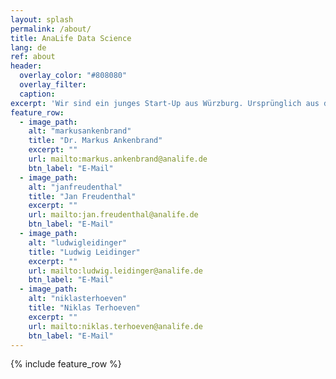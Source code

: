 ```yaml
---
layout: splash
permalink: /about/
title: AnaLife Data Science
lang: de
ref: about
header:
  overlay_color: "#808080"
  overlay_filter: 
  caption: 
excerpt: 'Wir sind ein junges Start-Up aus Würzburg. Ursprünglich aus dem Bereich der Lebenswissenschaften kommend, haben wir langjährige Erfahrung im Umgang mit komplexen Daten.'
feature_row:
  - image_path: 
    alt: "markusankenbrand"
    title: "Dr. Markus Ankenbrand"
    excerpt: ""
    url: mailto:markus.ankenbrand@analife.de
    btn_label: "E-Mail"
  - image_path: 
    alt: "janfreudenthal"
    title: "Jan Freudenthal"
    excerpt: ""
    url: mailto:jan.freudenthal@analife.de
    btn_label: "E-Mail"
  - image_path: 
    alt: "ludwigleidinger"
    title: "Ludwig Leidinger"
    excerpt: ""
    url: mailto:ludwig.leidinger@analife.de
    btn_label: "E-Mail"
  - image_path: 
    alt: "niklasterhoeven"
    title: "Niklas Terhoeven"
    excerpt: ""
    url: mailto:niklas.terhoeven@analife.de
    btn_label: "E-Mail"
---
```


{% include feature_row %}
